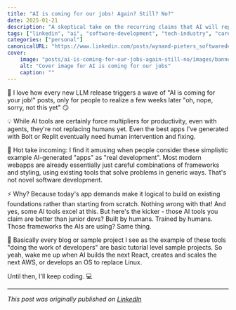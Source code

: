 ```yaml
---
title: "AI is coming for our jobs! Again? Still? No?"
date: 2025-01-21
description: "A skeptical take on the recurring claims that AI will replace software developers"
tags: ["linkedin", "ai", "software-development", "tech-industry", "careers"]
categories: ["personal"]
canonicalURL: "https://www.linkedin.com/posts/wynand-pieters_softwaredevelopment-ai-techindustry-activity-7285624292912828416-FR4K"
cover:
    image: "posts/ai-is-coming-for-our-jobs-again-still-no/images/banner.png"
    alt: "Cover image for AI is coming for our jobs"
    caption: ""
---
```


🤖 I love how every new LLM release triggers a wave of "AI is coming for your job!" posts, only for people to realize a few weeks later "oh, nope, sorry, not this yet" 😏

💡 While AI tools are certainly force multipliers for productivity, even with agents, they're not replacing humans yet. Even the best apps I've generated with Bolt or Replit eventually need human intervention and fixing.

🎯 Hot take incoming: I find it amusing when people consider these simplistic example AI-generated "apps" as "real development". Most modern webapps are already essentially just careful combinations of frameworks and styling, using existing tools that solve problems in generic ways. That's not novel software development. 

⚡ Why? Because today's app demands make it logical to build on existing foundations rather than starting from scratch. Nothing wrong with that! And yes, some AI tools excel at this. But here's the kicker - those AI tools you claim are better than junior devs? Built by humans. Trained by humans. Those frameworks the AIs are using? Same thing.

🤔 Basically every blog or sample project I see as the example of these tools "doing the work of developers" are basic tutorial level sample projects. So yeah, wake me up when AI builds the next React, creates and scales the next AWS, or develops an OS to replace Linux.

Until then, I'll keep coding. 💻

---
*This post was originally published on [LinkedIn](https://www.linkedin.com/posts/wynand-pieters_softwaredevelopment-ai-techindustry-activity-7285624292912828416-FR4K)*
